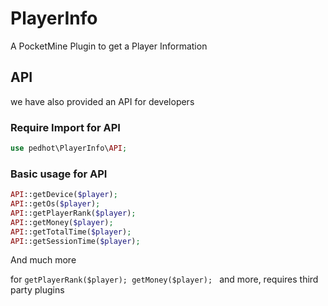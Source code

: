 # PlayerInfo
A PocketMine Plugin to get a Player Information

## API
we have also provided an API for developers

### Require Import for API
```php
use pedhot\PlayerInfo\API;
```

### Basic usage for API
```php
API::getDevice($player);
API::getOs($player);
API::getPlayerRank($player);
API::getMoney($player);
API::getTotalTime($player);
API::getSessionTime($player);
```
And much more

for ```getPlayerRank($player); getMoney($player); ``` and more,  requires third party plugins
